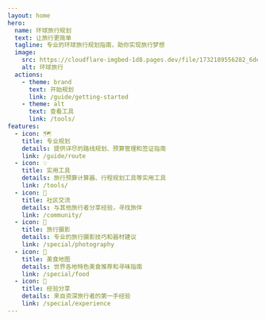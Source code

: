 ```yaml
---
layout: home
hero:
  name: 环球旅行规划
  text: 让旅行更简单
  tagline: 专业的环球旅行规划指南，助你实现旅行梦想
  image:
    src: https://cloudflare-imgbed-1d8.pages.dev/file/1732189556282_6decfd8553d5a64618bc890240151665.jpg
    alt: 环球旅行
  actions:
    - theme: brand
      text: 开始规划
      link: /guide/getting-started
    - theme: alt
      text: 查看工具
      link: /tools/
features:
  - icon: 🗺️
    title: 专业规划
    details: 提供详尽的路线规划、预算管理和签证指南
    link: /guide/route
  - icon: 💡
    title: 实用工具
    details: 旅行预算计算器、行程规划工具等实用工具
    link: /tools/
  - icon: 👥
    title: 社区交流
    details: 与其他旅行者分享经验，寻找旅伴
    link: /community/
  - icon: 📸
    title: 旅行摄影
    details: 专业的旅行摄影技巧和器材建议
    link: /special/photography
  - icon: 🍜
    title: 美食地图
    details: 世界各地特色美食推荐和寻味指南
    link: /special/food
  - icon: 📝
    title: 经验分享
    details: 来自资深旅行者的第一手经验
    link: /special/experience
---
```


<style>
:root {
  --vp-home-hero-name-color: transparent;
  --vp-home-hero-name-background: -webkit-linear-gradient(120deg, #3eaf7c 30%, #42d392);
}
</style>

